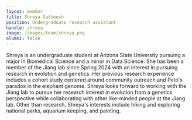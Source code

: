 ```yaml
---
layout: member
title: Shreya Satheesh
position: Undergraduate research assistant
handle: shreya
image: /images/team/shreya.png
alumni: false
---
```


Shreya is an undergraduate student at Arizona State University pursuing a major in Biomedical Science and a minor in Data Science. She has been a member of the Jiang lab since Spring 2024 with an interest in pursuing research in evolution and genetics. Her previous research experience includes a cohort study centered around community outreach and Peto's paradox in the elephant genome. Shreya looks forward to working with the Jiang lab to pursue her research interest in evolution from a genetics perspective while collaborating with other like-minded people at the Jiang lab. Other than research, Shreya's interests include hiking and exploring national parks, aquarium keeping, and painting. 